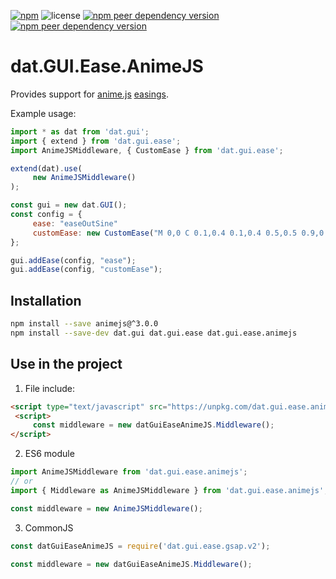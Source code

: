 [![npm](https://img.shields.io/npm/v/dat.gui.ease.animejs)](https://www.npmjs.com/package/dat.gui.ease.animejs) ![license](https://img.shields.io/npm/l/dat.gui.ease.animejs) [![npm peer dependency version](https://img.shields.io/npm/dependency-version/dat.gui.ease.animejs/peer/dat.gui.ease)](https://www.npmjs.com/package/dat.gui.ease) [![npm peer dependency version](https://img.shields.io/npm/dependency-version/dat.gui.ease.animejs/peer/animejs)](https://www.npmjs.com/package/animejs)

# dat.GUI.Ease.AnimeJS

Provides support for [anime.js](https://animejs.com/) [easings](https://animejs.com/documentation/#pennerFunctions).

Example usage:
```javascript
import * as dat from 'dat.gui';
import { extend } from 'dat.gui.ease';
import AnimeJSMiddleware, { CustomEase } from 'dat.gui.ease';

extend(dat).use(
     new AnimeJSMiddleware()
);

const gui = new dat.GUI();
const config = {
     ease: "easeOutSine"
     customEase: new CustomEase("M 0,0 C 0.1,0.4 0.1,0.4 0.5,0.5 0.9,0.6 0.9,0.6 1,1")
};

gui.addEase(config, "ease");
gui.addEase(config, "customEase");
```

## Installation
```bash
npm install --save animejs@^3.0.0
npm install --save-dev dat.gui dat.gui.ease dat.gui.ease.animejs
```
## Use in the project
1. File include:
```html
<script type="text/javascript" src="https://unpkg.com/dat.gui.ease.animejs@latest/dist/dat.gui.ease.animejs.min.js"></script>
 <script>
     const middleware = new datGuiEaseAnimeJS.Middleware();
</script> 
```

2. ES6 module
```javascript
import AnimeJSMiddleware from 'dat.gui.ease.animejs';
// or
import { Middleware as AnimeJSMiddleware } from 'dat.gui.ease.animejs';

const middleware = new AnimeJSMiddleware();
```
3. CommonJS
```javascript
const datGuiEaseAnimeJS = require('dat.gui.ease.gsap.v2');

const middleware = new datGuiEaseAnimeJS.Middleware();
```